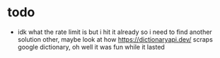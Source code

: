 # todo
- idk what the rate limit is but i hit it already so i need to find another
  solution other, maybe look at how https://dictionaryapi.dev/ scraps google
  dictionary, oh well it was fun while it lasted
